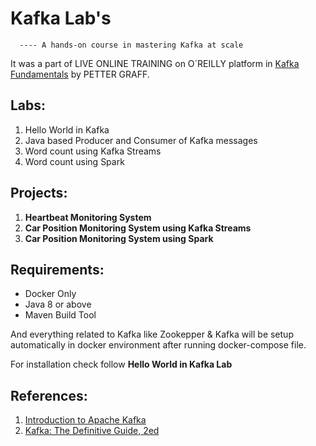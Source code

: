 # Kafka Lab's
      ---- A hands-on course in mastering Kafka at scale 
      
It was a part of LIVE ONLINE TRAINING on O`REILLY platform in [Kafka Fundamentals](https://learning.oreilly.com/live-training/courses/kafka-fundamentals/0636920385295/) by PETTER GRAFF.

## Labs:

1. Hello World in Kafka
2. Java based Producer and Consumer of Kafka messages
3. Word count using Kafka Streams
4. Word count using Spark


## Projects:

1. **Heartbeat Monitoring System**
2. **Car Position Monitoring System using Kafka Streams**
3. **Car Position Monitoring System using Spark**


## Requirements:

+ Docker Only
+ Java 8 or above
+ Maven Build Tool

And everything related to Kafka like Zookepper & Kafka will be setup automatically in docker environment after running docker-compose file.

For installation check follow **Hello World in Kafka Lab**

## References:

1. [Introduction to Apache Kafka](https://learning.oreilly.com/library/view/introduction-to-apache/9781491923306/)
2. [Kafka: The Definitive Guide, 2ed](https://learning.oreilly.com/library/view/kafka-the-definitive/9781492043072/)
